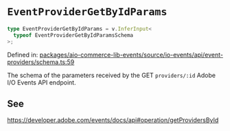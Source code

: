 # `EventProviderGetByIdParams`

```ts
type EventProviderGetByIdParams = v.InferInput<
  typeof EventProviderGetByIdParamsSchema
>;
```

Defined in: [packages/aio-commerce-lib-events/source/io-events/api/event-providers/schema.ts:59](https://github.com/adobe/aio-commerce-sdk/blob/5a56cf6f89369fbe4cacf586ea1b3d08993680a9/packages/aio-commerce-lib-events/source/io-events/api/event-providers/schema.ts#L59)

The schema of the parameters received by the GET `providers/:id` Adobe I/O Events API endpoint.

## See

https://developer.adobe.com/events/docs/api#operation/getProvidersById
